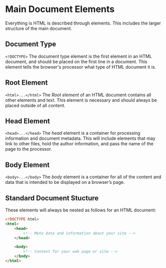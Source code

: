# Main Document Elements

Everything is HTML is described through elements. This includes the larger structure of the main document.

## Document Type
`<!DOCTYPE>`
The document type element is the first element in an HTML document, and should be placed on the first line in a document. This element tells the browser's processor what type of HTML document it is.

## Root Element
`<html>...</html>`
The _Root element_ of an HTML document contains all other elements and text. This element is necessary and should always be placed outside of all content.

## Head Element
`<head>...</head>`
The _head_ element is a container for processing information and document metadata. This will include elements that may link to other files, hold the author information, and pass the name of the page to the processor.

## Body Element
`<body>...</body>`
The _body_ element is a container for all of the content and data that is intended to be displayed on a browser’s page.

## Standard Document Stucture
These elements will always be nested as follows for an HTML document:
```html
<!DOCTYPE html>
<html>
    <head>
        <!-- Meta data and information about your site -->
    </head>

    <body>
        <!-- Content for your web page or site -->
    </body>
</html>
```
